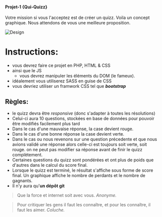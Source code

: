 #### Projet-1 {Qui-Quizz}

Votre mission si vous l'acceptez  est de créer un quizz. Voila un concept graphique. Nous attendons de vous une meilleure proposition.

![Design](./img/design_projet-1.png)
# Instructions:
+ vous devrez faire ce projet en PHP, HTML & CSS
+ ainsi que le JS
   	+ vous devrez manipuler les éléments du DOM (le fameux). 
+ idéalement vous utiliserez SASS en guise de CSS
+ vous devriez utiliser un framwork CSS tel que  __*bootstrap*__

##  Règles:
+ le quizz devra être *responsive* (donc s'adapter à toutes les résolutions)
+ Celui-ci aura 10 questions, stockées en base de données pour pouvoir être modifiés facilement plus tard
+ Dans le cas d'une mauvaise réponse, la case devient rouge.
+ Dans le cas d'une bonne réponse la case devient verte.
+ Dans le cas ou nous revenons sur une question précedente et que nous avions validé une réponse alors celle-ci est toujours soit verte, soit rouge. on ne peut pas modifier sa réponse avant de finir le quizz complètement.
+ Certaines questions du quizz sont pondérées et ont plus de poids que d'autres dans le calcul du score final.
+ Lorsque le quizz est terminé, le résultat s'affiche sous forme de score final. Un graphique affiche le nombre de perdants et le nombre de gagnants.
+ Il n'y aura qu'__un dépôt git__

> Que la force et internet soit avec vous.
_Anonyme._

> Pour critiquer les gens il faut les connaître, et pour les connaître, il faut les aimer.
_Coluche._

